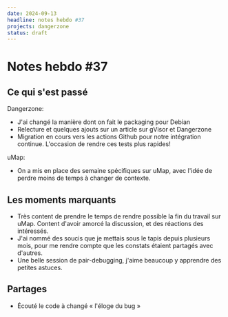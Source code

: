 ```yaml
---
date: 2024-09-13
headline: notes hebdo #37
projects: dangerzone
status: draft
---
```


# Notes hebdo #37

## Ce qui s'est passé

Dangerzone:

- J'ai changé la manière dont on fait le packaging pour Debian
- Relecture et quelques ajouts sur un article sur gVisor et Dangerzone
- Migration en cours vers les actions Github pour notre intégration continue. L'occasion de rendre ces tests plus rapides!

uMap:

- On a mis en place des semaine spécifiques sur uMap, avec l'idée de perdre moins de temps à changer de contexte.

## Les moments marquants

- Très content de prendre le temps de rendre possible la fin du travail sur uMap. Content d'avoir amorcé la discussion, et des réactions des intéressés.
- J'ai nommé des soucis que je mettais sous le tapis depuis plusieurs mois, pour me rendre compte que les constats étaient partagés avec d'autres.
- Une belle session de pair-debugging, j'aime beaucoup y apprendre des petites astuces.

## Partages

- Écouté le code à changé « l'éloge du bug »
